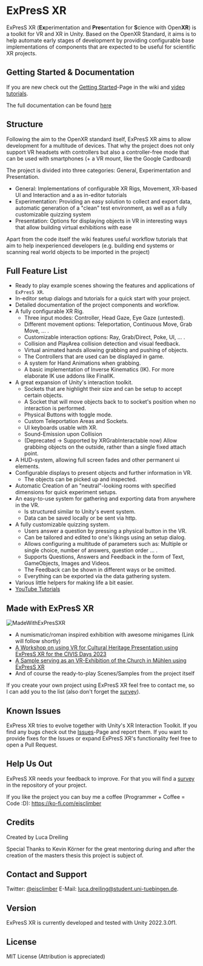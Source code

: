 # ExPresS XR

ExPresS XR (**Ex**perimentation and **Pres**entation for **S**cience with Open**XR**) is a toolkit for VR and XR in Unity.
Based on the OpenXR Standard, it aims is to help automate early stages of development by providing configurable base implementations of components that are expected to be useful for scientific XR projects.  

## Getting Started & Documentation

If you are new check out the [Getting Started](https://github.com/eisclimber/ExPresS-XR/wiki/Getting-Started)-Page in the wiki and [video tutorials](https://www.youtube.com/playlist?list=PLaAvR_HPw8vhvauv-PpZuULIV3pETSwn_).

The full documentation can be found [here](https://github.com/eisclimber/ExPresS-XR/wiki)


## Structure

Following the aim to the OpenXR standard itself, ExPresS XR aims to allow development for a multitude of devices.
That why the project does not only support VR headsets with controllers but also a controller-free mode that can be used with smartphones (+ a VR mount, like the Google Cardboard)

The project is divided into three categories: General, Experimentation and Presentation.

- General: Implementations of configurable XR Rigs, Movement, XR-based UI and Interaction and a as in-editor tutorials
- Experimentation: Providing an easy solution to collect and export data, automatic generation of a "clean" test environment, as well as a fully customizable quizzing system
- Presentation: Options for displaying objects in VR in interesting ways that allow building virtual exhibitions with ease

Apart from the code itself the wiki features useful workflow tutorials that aim to help inexperienced developers (e.g. building end systems or scanning real world objects to be imported in the project)

## Full Feature List

- Ready to play example scenes showing the features and applications of `ExPresS XR`.
- In-editor setup dialogs and tutorials for a quick start with your project.
- Detailed documentation of the project components and workflow.
- A fully configurable XR Rig.
  - Three input modes: Controller, Head Gaze, Eye Gaze (untested).
  - Different movement options: Teleportation, Continuous Move, Grab Move, ... .
  - Customizable interaction options: Ray, Grab/Direct, Poke, UI, ... .
  - Collision and PlayArea collision detection and visual feedback.
  - Virtual animated hands allowing grabbing and pushing of objects.
  - The Controllers that are used can be displayed in game.
  - A system for Hand Animations when grabbing.
  - A basic implementation of Inverse Kinematics (IK). For more elaborate IK use addons like FinalIK.
- A great expansion of Unity's interaction toolkit.
  - Sockets that are highlight their size and can be setup to accept certain objects.
  - A Socket that will move objects back to to socket's position when no interaction is performed.
  - Physical Buttons with toggle mode.
  - Custom Teleportation Areas and Sockets.
  - UI keyboards usable with XR.
  - Sound-Emission upon Collision
  - (Deprecated -> Supported by XRGrabInteractable now) Allow grabbing objects on the outside, rather than a single fixed attach point.
- A HUD-system, allowing full screen fades and other permanent ui elements.
- Configurable displays to present objects and further information in VR.
  - The objects can be picked up and inspected.
- Automatic Creation of an "neutral"-looking rooms with specified dimensions for quick experiment setups.
- An easy-to-use system for gathering and exporting data from anywhere in the VR.
  - Is structured similar to Unity's event system.
  - Data can be saved locally or be sent via http.
- A fully customizable quizzing system.
  - Users answer a question by pressing a physical button in the VR.
  - Can be tailored and edited to one's likings using an setup dialog.
  - Allows configuring a multitude of parameters such as: Multiple or single choice, number of answers, question order ... .
  - Supports Questions, Answers and Feedback in the form of Text, GameObjects, Images and Videos.
  - The Feedback can be shown in different ways or be omitted.
  - Everything can be exported via the data gathering system.
- Various little helpers for making life a bit easier.
- [YouTube Tutorials](https://www.youtube.com/watch?v=-k2wBBZ9a1w&list=PLaAvR_HPw8vhvauv-PpZuULIV3pETSwn_)


## Made with ExPresS XR

![MadeWithExPresSXR](https://github.com/eisclimber/ExPresS-XR/assets/49446532/b0220144-5b62-4bcd-a0eb-a79c20472d0f)

- A numismatic/roman inspired exhibition with awesome minigames (Link will follow shortly)
- [A Workshop on using VR for Cultural Heritage Presentation using ExPresS XR for the CIVIS Days 2023](https://github.com/eisclimber/VRMuseumTemplate)
- [A Sample serving as an VR-Exhibition of the Church in Mühlen using ExPresS XR](https://github.com/eisclimber/express-xr-exhibition-kirche-muehlen)
- And of course the ready-to-play Scenes/Samples from the project itself

If you create your own project using ExPresS XR feel free to contact me, so I can add you to the list (also don't forget the [survey](https://github.com/eisclimber/ExPresS-XR/blob/main/ExPresS%20XR%20Survey.pdf)).

## Known Issues

ExPress XR tries to evolve together with Unity's XR Interaction Toolkit. If you find any bugs check out the [Issues](https://github.com/eisclimber/ExPresS-XR/issues)-Page and report them. If you want to provide fixes for the Issues or expand ExPresS XR's functionality feel free to open a Pull Request.

## Help Us Out

ExPresS XR needs your feedback to improve. For that you will find a [survey](https://github.com/eisclimber/ExPresS-XR/blob/main/ExPresS%20XR%20Survey.pdf) in the repository of your project.

If you like the project you can buy me a coffee (Programmer + Coffee = Code :D): https://ko-fi.com/eisclimber  



## Credits

Created by Luca Dreiling

Special Thanks to Kevin Körner for the great mentoring during and after the creation of the masters thesis this project is subject of.


## Contact and Support 

Twitter: [@eisclimber](https://twitter.com/eisclimber)
E-Mail: [luca.dreiling@student.uni-tuebingen.de](mailto:luca.dreiling@student.uni-tuebingen.de).

## Version

ExPresS XR is currently developed and tested with Unity 2022.3.0f1.

## License

MIT License (Attribution is appreciated)

